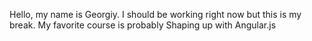 Hello, my name is Georgiy. I should be working right now but this is my break.
My favorite course is probably Shaping up with Angular.js
